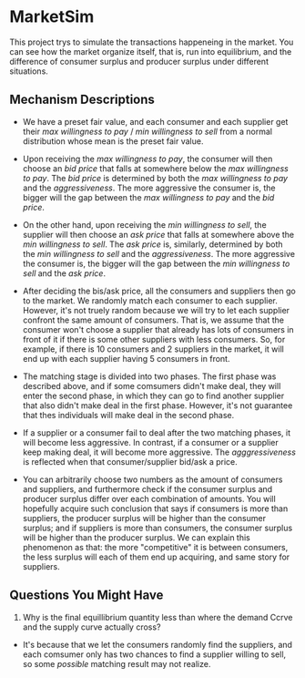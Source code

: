 # MarketSim

This project trys to simulate the transactions happeneing in the market. You can see how the market organize itself, that is, run into equilibrium, and the difference of consumer surplus and producer surplus under different situations.

## Mechanism Descriptions

* We have a preset fair value, and each consumer and each supplier get their *max willingness to pay* / *min willingness to sell* from a normal distribution whose mean is the preset fair value.

* Upon receiving the *max willingness to pay*, the consumer will then choose an *bid price* that falls at somewhere below the *max willingness to pay*. The *bid price* is determined by both the *max willingness to pay* and the *aggressiveness*. The more aggressive the consumer is, the bigger will the gap between the *max willingness to pay* and the *bid price*.

* On the other hand, upon receiving the *min willingness to sell*, the supplier will then choose an *ask price* that falls at somewhere above the *min willingness to sell*. The *ask price* is, similarly, determined by both the *min willingness to sell* and the *aggressiveness*. The more aggressive the consumer is, the bigger will the gap between the *min willingness to sell* and the *ask price*.

* After deciding the bis/ask price, all the consumers and suppliers then go to the market. We randomly match each consumer to each supplier. However, it's not truely random because we will try to let each supplier confront the same amount of consumers. That is, we assume that the consumer won't choose a supplier that already has lots of consumers in front of it if there is some other suppliers with less consumers. So, for example, if there is 10 consumers and 2 suppliers in the market, it will end up with each supplier having 5 consumers in front.

* The matching stage is divided into two phases. The first phase was described above, and if some comsumers didn't make deal, they will enter the second phase, in which they can go to find another supplier that also didn't make deal in the first phase. However, it's not guarantee that thes individuals will make deal in the second phase.

* If a supplier or a consumer fail to deal after the two matching phases, it will become less aggressive. In contrast, if a consumer or a supplier keep making deal, it will become more aggressive. The *agggressiveness* is reflected when that consumer/supplier bid/ask a price.

* You can arbitrarily choose two numbers as the amount of consumers and suppliers, and furthermore check if the consumer surplus and producer surplus differ over each combination of amounts. You will hopefully acquire such conclusion that says if consumers is more than suppliers, the producer surplus will be higher than the consumer surplus; and if suppliers is more than consumers, the consumer surplus will be higher than the producer surplus. We can explain this phenomenon as that: the more "competitive" it is between consumers, the less surplus will each of them end up acquiring, and same story for suppliers.

## Questions You Might Have

1. Why is the final equillibrium quantity less than where the demand Ccrve and the supply curve actually cross?

* It's because that we let the consumers randomly find the suppliers, and each comsumer only has two chances to find a supplier willing to sell, so some *possible* matching result may not realize.

